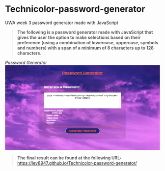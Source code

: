 # Technicolor-password-generator
UWA week 3 password generator made with JavaScript 

> **The following is a password generator made with JavaScript that gives the user the option to make selections based on their preference (using a combination of lowercase, uppercase, symbols and numbers) with a span of a minimum of 8 characters up to 128 characters.**

*Password Generator*
<img src="./TPG.png">

>**The final result can be found at the following URL:** https://lev8947.github.io/Technicolor-password-generator/